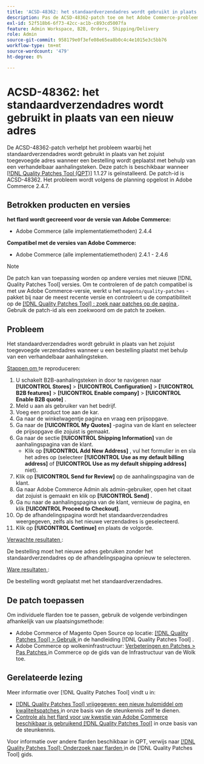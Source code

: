 ```yaml
---
title: 'ACSD-48362: het standaardverzendadres wordt gebruikt in plaats van een nieuw adres.'
description: Pas de ACSD-48362-patch toe om het Adobe Commerce-probleem op te lossen waarbij het standaardverzendadres wordt gebruikt in plaats van een nieuw adres wanneer u een order plaatst met behulp van een verhandelbaar aanhalingsteken.
exl-id: 52f518b6-6f73-42cc-ac1b-c893cd5007fa
feature: Admin Workspace, B2B, Orders, Shipping/Delivery
role: Admin
source-git-commit: 958179e0f3efe08e65ea8b0c4c4e1015e3c5bb76
workflow-type: tm+mt
source-wordcount: '479'
ht-degree: 0%

---
```


# ACSD-48362: het standaardverzendadres wordt gebruikt in plaats van een nieuw adres

De ACSD-48362-patch verhelpt het probleem waarbij het standaardverzendadres wordt gebruikt in plaats van het zojuist toegevoegde adres wanneer een bestelling wordt geplaatst met behulp van een verhandelbaar aanhalingsteken. Deze patch is beschikbaar wanneer [[!DNL Quality Patches Tool (QPT)]](/help/announcements/adobe-commerce-announcements/magento-quality-patches-released-new-tool-to-self-serve-quality-patches.md) 1.1.27 is geïnstalleerd. De patch-id is ACSD-48362. Het probleem wordt volgens de planning opgelost in Adobe Commerce 2.4.7.

## Betrokken producten en versies

**het flard wordt gecreeerd voor de versie van Adobe Commerce:**

* Adobe Commerce (alle implementatiemethoden) 2.4.4

**Compatibel met de versies van Adobe Commerce:**

* Adobe Commerce (alle implementatiemethoden) 2.4.1 - 2.4.6

>[!NOTE]
>
>De patch kan van toepassing worden op andere versies met nieuwe [!DNL Quality Patches Tool] versies. Om te controleren of de patch compatibel is met uw Adobe Commerce-versie, werkt u het `magento/quality-patches` -pakket bij naar de meest recente versie en controleert u de compatibiliteit op de [[!DNL Quality Patches Tool] : zoek naar patches op de pagina ](https://experienceleague.adobe.com/tools/commerce-quality-patches/index.html?lang=nl-NL) . Gebruik de patch-id als een zoekwoord om de patch te zoeken.

## Probleem

Het standaardverzendadres wordt gebruikt in plaats van het zojuist toegevoegde verzendadres wanneer u een bestelling plaatst met behulp van een verhandelbaar aanhalingsteken.

<u> Stappen om </u> te reproduceren:

1. U schakelt B2B-aanhalingsteken in door te navigeren naar **[!UICONTROL Stores]** > **[!UICONTROL Configuration]** > **[!UICONTROL B2B features]** > **[!UICONTROL Enable company]** > **[!UICONTROL Enable B2B quote]** .
1. Meld u aan als gebruiker van het bedrijf.
1. Voeg een product toe aan de kar.
1. Ga naar de winkelwagentje pagina en vraag een prijsopgave.
1. Ga naar de **[!UICONTROL My Quotes]** -pagina van de klant en selecteer de prijsopgave die zojuist is gemaakt.
1. Ga naar de sectie **[!UICONTROL Shipping Information]** van de aanhalingspagina van de klant.
   * Klik op **[!UICONTROL Add New Address]** , vul het formulier in en sla het adres op (selecteer **[!UICONTROL Use as my default billing address]** of **[!UICONTROL Use as my default shipping address]** niet).
1. Klik op **[!UICONTROL Send for Review]** op de aanhalingspagina van de klant.
1. Ga naar Adobe Commerce Admin als admin-gebruiker, open het citaat dat zojuist is gemaakt en klik op **[!UICONTROL Send]** .
1. Ga nu naar de aanhalingspagina van de klant, vernieuw de pagina, en klik **[!UICONTROL Proceed to Checkout]**.
1. Op de afhandelingspagina wordt het standaardverzendadres weergegeven, zelfs als het nieuwe verzendadres is geselecteerd.
1. Klik op **[!UICONTROL Continue]** en plaats de volgorde.

<u> Verwachte resultaten </u>:

De bestelling moet het nieuwe adres gebruiken zonder het standaardverzendadres op de afhandelingspagina opnieuw te selecteren.

<u> Ware resultaten </u>:

De bestelling wordt geplaatst met het standaardverzendadres.

## De patch toepassen

Om individuele flarden toe te passen, gebruik de volgende verbindingen afhankelijk van uw plaatsingsmethode:

* Adobe Commerce of Magento Open Source op locatie: [[!DNL Quality Patches Tool]  > Gebruik ](https://experienceleague.adobe.com/docs/commerce-operations/tools/quality-patches-tool/usage.html?lang=nl-NL) in de handleiding [!DNL Quality Patches Tool] .
* Adobe Commerce op wolkeninfrastructuur: [ Verbeteringen en Patches > Pas Patches ](https://experienceleague.adobe.com/docs/commerce-cloud-service/user-guide/develop/upgrade/apply-patches.html?lang=nl-NL) in Commerce op de gids van de Infrastructuur van de Wolk toe. 

## Gerelateerde lezing

Meer informatie over [!DNL Quality Patches Tool] vindt u in:

* [[!DNL Quality Patches Tool]  vrijgegeven: een nieuw hulpmiddel om kwaliteitspatches ](/help/announcements/adobe-commerce-announcements/magento-quality-patches-released-new-tool-to-self-serve-quality-patches.md) in onze basis van de steunkennis zelf te dienen.
* [ Controle als het flard voor uw kwestie van Adobe Commerce beschikbaar is gebruikend  [!DNL Quality Patches Tool]](/help/support-tools/patches-available-in-qpt-tool/check-patch-for-magento-issue-with-magento-quality-patches.md) in onze basis van de steunkennis.

Voor informatie over andere flarden beschikbaar in QPT, verwijs naar [[!DNL Quality Patches Tool]: Onderzoek naar flarden ](https://experienceleague.adobe.com/tools/commerce-quality-patches/index.html?lang=nl-NL) in de [!DNL Quality Patches Tool] gids.
